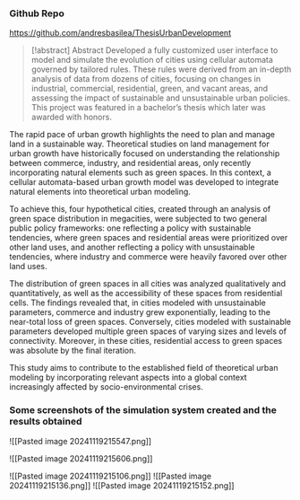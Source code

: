 ### Github Repo
https://github.com/andresbasilea/ThesisUrbanDevelopment

> [!abstract] Abstract
> Developed a fully customized user interface to model and simulate the evolution of cities using cellular automata governed by tailored rules. These rules were derived from an in-depth analysis of data from dozens of cities, focusing on changes in industrial, commercial, residential, green, and vacant areas, and assessing the impact of sustainable and unsustainable urban policies. This project was featured in a bachelor’s thesis which later was awarded with honors.

The rapid pace of urban growth highlights the need to plan and manage land in a sustainable way. Theoretical studies on land management for urban growth have historically focused on understanding the relationship between commerce, industry, and residential areas, only recently incorporating natural elements such as green spaces. In this context, a cellular automata-based urban growth model was developed to integrate natural elements into theoretical urban modeling.

To achieve this, four hypothetical cities, created through an analysis of green space distribution in megacities, were subjected to two general public policy frameworks: one reflecting a policy with sustainable tendencies, where green spaces and residential areas were prioritized over other land uses, and another reflecting a policy with unsustainable tendencies, where industry and commerce were heavily favored over other land uses.

The distribution of green spaces in all cities was analyzed qualitatively and quantitatively, as well as the accessibility of these spaces from residential cells. The findings revealed that, in cities modeled with unsustainable parameters, commerce and industry grew exponentially, leading to the near-total loss of green spaces. Conversely, cities modeled with sustainable parameters developed multiple green spaces of varying sizes and levels of connectivity. Moreover, in these cities, residential access to green spaces was absolute by the final iteration.

This study aims to contribute to the established field of theoretical urban modeling by incorporating relevant aspects into a global context increasingly affected by socio-environmental crises.

### Some screenshots of the simulation system created and the results obtained
![[Pasted image 20241119215547.png]]

![[Pasted image 20241119215606.png]]

![[Pasted image 20241119215106.png]]
![[Pasted image 20241119215136.png]]
![[Pasted image 20241119215152.png]]

